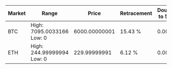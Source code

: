 | Market | Range | Price| Retracement | Doubles to 50% |
| --- | --- | --- | --- | --- |
| BTC | High: 7095.0033166<br />Low: 0 | 6000.00000001 | 15.43 % | 0.00 |
| ETH | High: 244.99999994<br />Low: 0 | 229.99999991 | 6.12 % | 0.00 |
